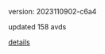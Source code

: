 version: 2023110902-c6a4

updated 158 avds

[details](https://github.com/0x74f917491bfa7ebfa379/ali_avd_db/blob/master/change_log/2023/11/09/02/c6a4.txt)